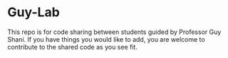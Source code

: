 # Guy-Lab
This repo is for code sharing between students guided by Professor Guy Shani. If you have things you would like to add, you are welcome to contribute to the shared code as you see fit.
